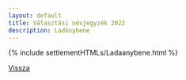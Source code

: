 ```yaml
---
layout: default
title: Választási névjegyzék 2022
description: Ladánybene
---
```


{% include settlementHTMLs/Ladaanybene.html %}

[Vissza](./)